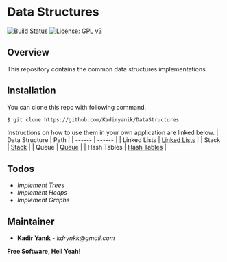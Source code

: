 # Data Structures

[![Build Status](https://travis-ci.org/joemccann/dillinger.svg?branch=master)](https://travis-ci.org/joemccann/dillinger) [![License: GPL v3](https://img.shields.io/badge/License-GPLv3-blue.svg)](https://www.gnu.org/licenses/gpl-3.0)

## Overview
This repository contains the common data structures implementations.

## Installation
You can clone this repo with following command.
```sh
$ git clone https://github.com/Kadiryanik/DataStructures
```
Instructions on how to use them in your own application are linked below.
| Data Structure | Path |
| ------ | ------ |
| Linked Lists | [Linked Lists][DsLl] |
| Stack | [Stack][DsS] |
| Queue | [Queue][DsQ] |
| Hash Tables | [Hash Tables][DsHt] |

## Todos
 - *Implement Trees*
 - *Implement Heaps*
 - *Implement Graphs*

## Maintainer
 - **Kadir Yanık** - _kdrynkk@gmail.com_  

**Free Software, Hell Yeah!**

[//]: # (These are reference links used in the body of this note and get stripped out when the markdown processor does its job. There is no need to format nicely because it shouldn't be seen. Thanks SO - http://stackoverflow.com/questions/4823468/store-comments-in-markdown-syntax)

   [DsLl]: <https://github.com/Kadiryanik/DataStructures/tree/master/LinkedLists>
   [DsS]: <https://github.com/Kadiryanik/DataStructures/tree/master/Stack>
   [DsQ]: <https://github.com/Kadiryanik/DataStructures/tree/master/Queue>
   [DsHt]: <https://github.com/Kadiryanik/DataStructures/tree/master/HashTables>